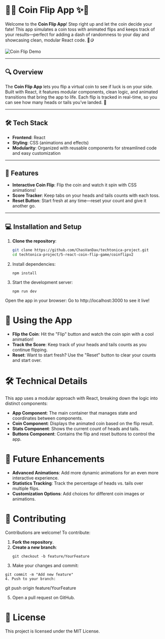 # 🎩✨ Coin Flip App ✨🎩

Welcome to the **Coin Flip App**! Step right up and let the coin decide your fate! This app simulates a coin toss with animated flips and keeps track of your results—perfect for adding a dash of randomness to your day and showcasing clean, modular React code. 🎲🪙

![Coin Flip Demo](https://i.giphy.com/media/v1.Y2lkPTc5MGI3NjExMWk1ZXphMW9pdThtbjg0NHFqNm5jY3doa3R0ZWp0aDBuYnMyMW52OSZlcD12MV9pbnRlcm5hbF9naWZfYnlfaWQmY3Q9Zw/Y9BywlPghzZKdt21AW/giphy.gif)

---

## 🔍 Overview
The **Coin Flip App** lets you flip a virtual coin to see if luck is on your side. Built with React, it features modular components, clean logic, and animated transitions that bring the app to life. Each flip is tracked in real-time, so you can see how many heads or tails you’ve landed. 🎯

---

## 🛠️ Tech Stack
- **Frontend**: React
- **Styling**: CSS (animations and effects)
- **Modularity**: Organized with reusable components for streamlined code and easy customization

---

## 🎩 Features
- **Interactive Coin Flip**: Flip the coin and watch it spin with CSS animations!
- **Score Tracker**: Keep tabs on your heads and tails counts with each toss.
- **Reset Button**: Start fresh at any time—reset your count and give it another go.

---

## 💻 Installation and Setup

1. **Clone the repository**:
   ```bash
   git clone https://github.com/ChasVanDav/techtonica-project.git
   cd techtonica-project/5-react-coin-flip-game/coinflipv2
2. Install dependencies:
    ``` 
    npm install

3. Start the development server:
    ```
    npm run dev
Open the app in your browser: Go to http://localhost:3000 to see it live!

# 🎉 Using the App
- **Flip the Coin**: Hit the "Flip" button and watch the coin spin with a cool animation!
- **Track the Score**: Keep track of your heads and tails counts as you continue flipping.
- **Reset**: Want to start fresh? Use the "Reset" button to clear your counts and start over.

# 🛠️ Technical Details
This app uses a modular approach with React, breaking down the logic into distinct components:
- **App Component**: The main container that manages state and coordinates between components.
- **Coin Component**: Displays the animated coin based on the flip result.
- **Stats Component**: Shows the current count of heads and tails.
- **Buttons Component**: Contains the flip and reset buttons to control the app.

# 🚀 Future Enhancements
- **Advanced Animations**: Add more dynamic animations for an even more interactive experience.
- **Statistics Tracking**: Track the percentage of heads vs. tails over multiple flips.
- **Customization Options**: Add choices for different coin images or animations.

# 🤝 Contributing
Contributions are welcome! To contribute:
1. **Fork the repository**.
2. **Create a new branch**:
   ```
   git checkout -b feature/YourFeature
3. Make your changes and commit:
```
git commit -m "Add new feature"
4. Push to your branch:
```
git push origin feature/YourFeature

5. Open a pull request on GitHub.

# 📜 License
This project is licensed under the MIT License.